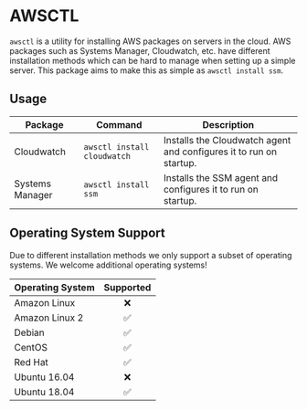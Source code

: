 # AWSCTL

`awsctl` is a utility for installing AWS packages on servers in the cloud. AWS packages such as Systems Manager, Cloudwatch, etc. have different installation methods which can be hard to manage when setting up a simple server. This package aims to make this as simple as `awsctl install ssm`.

## Usage

| Package | Command | Description |
|-|-|-|
| Cloudwatch | `awsctl install cloudwatch` | Installs the Cloudwatch agent and configures it to run on startup. |
| Systems Manager | `awsctl install ssm` | Installs the SSM agent and configures it to run on startup. |

## Operating System Support

Due to different installation methods we only support a subset of operating systems. We welcome additional operating systems!

| Operating System | Supported |
|-|:-:|
| Amazon Linux | :x: |
| Amazon Linux 2 | :white_check_mark: |
| Debian | :white_check_mark: |
| CentOS | :white_check_mark: |
| Red Hat | :white_check_mark: |
| Ubuntu 16.04 | :x: |
| Ubuntu 18.04 | :white_check_mark: |
